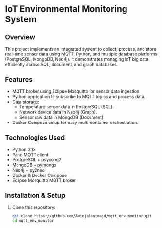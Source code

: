 # IoT Environmental Monitoring System

## Overview

This project implements an integrated system to collect, process, and store real-time sensor data using MQTT, Python, and multiple database platforms (PostgreSQL, MongoDB, Neo4j). It demonstrates managing IoT big data efficiently across SQL, document, and graph databases.

## Features

- MQTT broker using Eclipse Mosquitto for sensor data ingestion.
- Python application to subscribe to MQTT topics and process data.
- Data storage:
  - Temperature sensor data in PostgreSQL (SQL).
  - Network device data in Neo4j (Graph).
  - Sensor raw data in MongoDB (Document).
- Docker Compose setup for easy multi-container orchestration.

## Technologies Used

- Python 3.13
- Paho MQTT client
- PostgreSQL + psycopg2
- MongoDB + pymongo
- Neo4j + py2neo
- Docker & Docker Compose
- Eclipse Mosquitto MQTT broker

## Installation & Setup

1. Clone this repository:
   ```bash
   git clone https://github.com/Aminjahanimajd/mqtt_env_monitor.git
   cd mqtt_env_monitor
